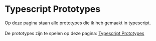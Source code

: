 # Typescript Prototypes
Op deze pagina staan alle prototypes die ik heb gemaakt in typescript.
<br><br>
De prototypes zijn te spelen op deze pagina: <a href="https://aiddei.github.io/typescript-prototypes/index.html">Typescript Prototypes</a>
